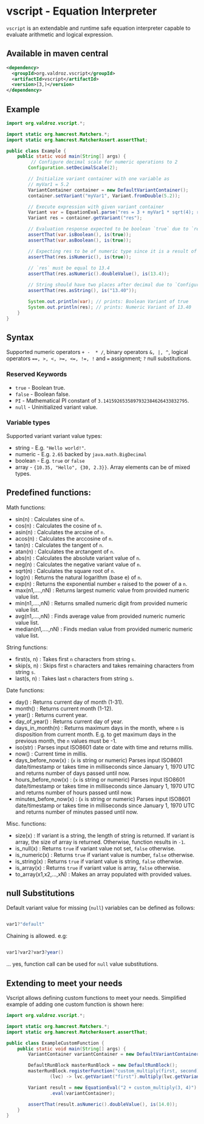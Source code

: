 # vscript - Equation Interpreter 

`vscript` is an extendable and runtime safe equation interpreter capable to evaluate arithmetic 
and logical expression.

## Available in maven central

```xml
<dependency>
  <groupId>org.valdroz.vscript</groupId>
  <artifactId>vscript</artifactId>
  <version>[3,)</version>
</dependency>
```

## Example

```java
import org.valdroz.vscript.*;

import static org.hamcrest.Matchers.*;
import static org.hamcrest.MatcherAssert.assertThat; 

public class Example {
    public static void main(String[] args) {
         // Configure decimal scale for numeric operations to 2
        Configuration.setDecimalScale(2);

        // Initialize variant container with one variable as
        // myVar1 = 5.2        
        VariantContainer container = new DefaultVariantContainer();
        container.setVariant("myVar1", Variant.fromDouble(5.2));

        // Execute expression with given variant container
        Variant var = EquationEval.parse("res = 3 + myVar1 * sqrt(4); res == 13.4").execute(container);
        Variant res = container.getVariant("res");

        // Evaluation response expected to be boolean `true` due to `res == 13.4`
        assertThat(var.isBoolean(), is(true));
        assertThat(var.asBoolean(), is(true));

        // Expecting res to be of numeric type since it is a result of algebraic expression
        assertThat(res.isNumeric(), is(true));
        
        // `res` must be equal to 13.4
        assertThat(res.asNumeric().doubleValue(), is(13.4));

        // String should have two places after decimal due to `Configuration.setDecimalScale(2)`
        assertThat(res.asString(), is("13.40"));

        System.out.println(var); // prints: Boolean Variant of true
        System.out.println(res); // prints: Numeric Variant of 13.40
    }
}
```

## Syntax

Supported numeric operators `+ -  * /`, binary operators
 `&, |, ^`, logical operators ` ==, >, <, >=, <=, !=, ! ` and `=` assignment; `?` null substitutions.

### Reserved Keywords

- `true`        - Boolean true.
- `false`       - Boolean false.
- `PI`			- Mathematical PI constant of `3.1415926535897932384626433832795`.
- `null`		- Uninitialized variant value.

### Variable types

Supported variant variant value types:

- string - E.g. `"Hello world!"`.
- numeric - E.g. `2.65` backed by `java.math.BigDecimal`
- boolean - E.g. `true` or `false`
- array - `{10.35, "Hello", {30, 2.3}}`. Array elements can be of mixed types.

## Predefined functions:

Math functions:
- sin(n)				: Calculates sine of `n`.
- cos(n)				: Calculates the cosine of `n`.
- asin(n)				: Calculates the arcsine of `n`.
- acos(n)				: Calculates the arccosine of `n`.
- tan(n)				: Calculates the tangent of `n`.
- atan(n)				: Calculates the arctangent of `n`.
- abs(n)				: Calculates the absolute variant value of `n`.
- neg(n)				: Calculates the negative variant value of `n`.
- sqrt(n)				: Calculates the square root of `n`.
- log(n)				: Returns the natural logarithm (base e) of `n`.
- exp(n)				: Returns the exponential number `e` raised to the power of a `n`.
- max(n1,....,nN)       : Returns largest numeric value from provided numeric value list. 
- min(n1,....,nN)       : Returns smalled numeric digit from provided numeric value list.
- avg(n1,....,nN)       : Finds average value from provided numeric numeric value list.  
- median(n1,....,nN)    : Finds median value from provided numeric numeric value list.

String functions:
- first(s, n) : Takes first `n` characters from string `s`.
- skip(s, n) : Skips first `n` characters and takes remaining characters from string `s`.
- last(s, n) : Takes last `n` characters from string `s`.

Date functions:
- day()				: Returns current day of month (1-31).
- month()			: Returns current month (1-12).
- year()			: Returns current year.
- day_of_year()		: Returns current day of year.
- days_in_month(n)	: Returns maximum days in the month, where `n` is disposition from current month.
                    E.g. to get maximum days in the previous month, the `n` values must be -1.
- iso(str)          : Parses input ISO8601 date or date with time and returns millis.
- now()             : Current time in millis.
- days_before_now(x) : (`x` is string or numeric) Parses input ISO8601 date/timestamp or takes time in milliseconds since January 1, 1970 UTC and returns number of days passed until now. 					
- hours_before_now(x) : (`x` is string or numeric) Parses input ISO8601 date/timestamp or takes time in milliseconds since January 1, 1970 UTC and returns number of hours passed until now.
- minutes_before_now(x) : (`x` is string or numeric) Parses input ISO8601 date/timestamp or takes time in milliseconds since January 1, 1970 UTC and returns number of minutes passed until now.

Misc. functions:
- size(x)			: If variant is a string, the length of string is returned. If variant is 
                      array, the size of array is returned. Otherwise, function results in `-1`. 
- is_null(x)		: Returns `true` if variant value not set, `false` otherwise.
- is_numeric(x)		: Returns `true` if variant value is number, `false` otherwise.
- is_string(x)		: Returns `true` if variant value is string, `false` otherwise.
- is_array(x)		: Returns `true` if variant value is array, `false` otherwise.
- to_array(x1,x2,...,xN) : Makes an array populated with provided values.

## null Substitutions

Default variant value for missing (`null`) variables can be defined as follows:

```java

var1?"default"

```

Chaining is allowed. e.g:


```java

var1?var2?var3?year()

```

... yes, function call can be used for `null` value substitutions.

## Extending to meet your needs

Vscript allows defining custom functions to meet your needs.
Simplified example of adding one custom function is shown here:    

```java
import org.valdroz.vscript.*;

import static org.hamcrest.Matchers.*;
import static org.hamcrest.MatcherAssert.assertThat;

public class ExampleCustomFunction {
    public static void main(String[] args) {
        VariantContainer variantContainer = new DefaultVariantContainer();

        DefaultRunBlock masterRunBlock = new DefaultRunBlock();
        masterRunBlock.registerFunction("custom_multiply(first, second)",
                (lvc) -> lvc.getVariant("first").multiply(lvc.getVariant("second")));

        Variant result = new EquationEval("2 + custom_multiply(3, 4)").withMasterBlock(masterRunBlock)
                .eval(variantContainer);

        assertThat(result.asNumeric().doubleValue(), is(14.0));
    }
}
```
